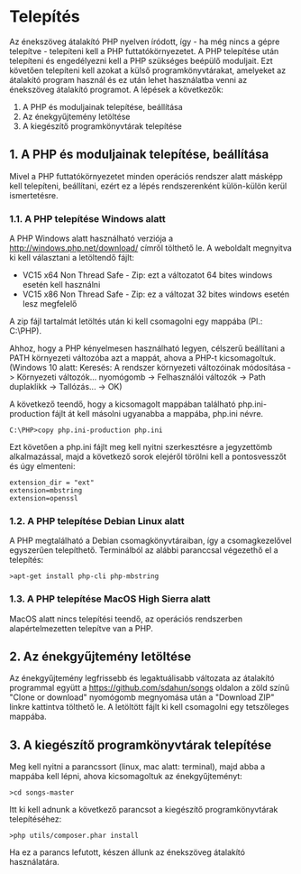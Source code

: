 # Telepítés

Az énekszöveg átalakító PHP nyelven íródott, így - ha még nincs a gépre telepítve - telepíteni kell a PHP futtatókörnyezetet. A PHP telepítése után telepíteni és engedélyezni kell a PHP szükséges
beépülő moduljait. Ezt követően telepíteni kell azokat a külső programkönyvtárakat, amelyeket az
átalakító program használ és ez után lehet használatba venni az énekszöveg átalakító programot.
A lépések a következők:
1. A PHP és moduljainak telepítése, beállítása
2. Az énekgyűjtemény letöltése
3. A kiegészítő programkönyvtárak telepítése

## 1. A PHP és moduljainak telepítése, beállítása
Mivel a PHP futtatókörnyezetet minden operációs rendszer alatt másképp kell telepíteni, beállítani,
ezért ez a lépés rendszerenként külön-külön kerül ismertetésre.

### 1.1. A PHP telepítése Windows alatt
A PHP Windows alatt használható verziója a http://windows.php.net/download/ címről tölthető le.
A weboldalt megnyitva ki kell választani a letöltendő fájlt:
- VC15 x64 Non Thread Safe - Zip: ezt a változatot 64 bites windows esetén kell használni
- VC15 x86 Non Thread Safe - Zip: ez a változat 32 bites windows esetén lesz megfelelő

A zip fájl tartalmát letöltés után ki kell csomagolni egy mappába (Pl.: C:\PHP).

Ahhoz, hogy a PHP kényelmesen használható legyen, célszerű beállítani a PATH környezeti változóba
azt a mappát, ahova a PHP-t kicsomagoltuk. (Windows 10 alatt: Keresés: A rendszer környezeti változóinak
módosítása -> Környezeti változók... nyomógomb -> Felhasználói változók -> Path duplaklikk -> Tallózás... -> OK)

A következő teendő, hogy a kicsomagolt mappában található php.ini-production fájlt át kell
másolni ugyanabba a mappába, php.ini névre.

`C:\PHP>copy php.ini-production php.ini`

Ezt követően a php.ini fájlt meg kell nyitni szerkesztésre a jegyzettömb alkalmazással, majd
a következő sorok elejéről törölni kell a pontosvesszőt és úgy elmenteni:
```
extension_dir = "ext"
extension=mbstring
extension=openssl
```

### 1.2. A PHP telepítése Debian Linux alatt
A PHP megtalálható a Debian csomagkönyvtáraiban, így a csomagkezelővel egyszerűen telepíthető.
Terminálból az alábbi paranccsal végezethő el a telepítés:

`>apt-get install php-cli php-mbstring`

### 1.3. A PHP telepítése MacOS High Sierra alatt
MacOS alatt nincs telepítési teendő, az operációs rendszerben alapértelmezetten telepítve van a PHP.

## 2. Az énekgyűjtemény letöltése
Az énekgyűjtemény legfrissebb és legaktuálisabb változata az átalakító programmal együtt a
https://github.com/sdahun/songs oldalon a zöld színű "Clone or download" nyomógomb megnyomása
után a "Download ZIP" linkre kattintva tölthető le.
A letöltött fájlt ki kell csomagolni egy tetszőleges mappába.

## 3. A kiegészítő programkönyvtárak telepítése
Meg kell nyitni a parancssort (linux, mac alatt: terminal), majd abba a mappába kell lépni,
ahova kicsomagoltuk az énekgyűjteményt:

`>cd songs-master`

Itt ki kell adnunk a következő parancsot a kiegészítő programkönyvtárak telepítéséhez:

`>php utils/composer.phar install`

Ha ez a parancs lefutott, készen állunk az énekszöveg átalakító használatára.
